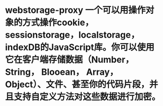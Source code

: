 # webstorage-proxy 一个可以用操作对象的方式操作cookie，sessionstorage，localstorage，indexDB的JavaScript库。你可以使用它在客户端存储数据（Number， String， Blooean， Array， Object）、文件、甚至你的代码片段，并且支持自定义方法对这些数据进行加密。


 

